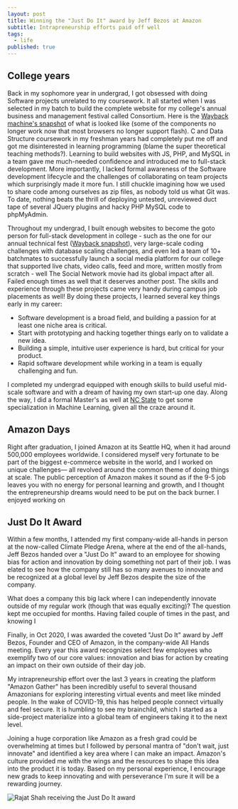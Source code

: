 ```yaml
---
layout: post
title: Winning the "Just Do It" award by Jeff Bezos at Amazon
subtitle: Intrapreneurship efforts paid off well
tags:
  - life
published: true
---
```


## College years
Back in my sophomore year in undergrad, I got obsessed with doing Software projects unrelated to my coursework. It all started when I was selected in my batch to build the complete website for my college's annual business and management festival called Consortium. Here is the [Wayback machine's snapshot](https://web.archive.org/web/20120315191008/http://www.consortiumvnit.com/index.php) of what is looked like (some of the components no longer work now that most browsers no longer support flash). C and Data Structure coursework in my freshman years had completely put me off and got me disinterested in learning programming (blame the super theoretical teaching methods?). Learning to build websites with JS, PHP, and MySQL in a team gave me much-needed confidence and introduced me to full-stack development. More importantly, I lacked formal awareness of the Software development lifecycle and the challenges of collaborating on team projects which surprisingly made it more fun. I still chuckle imagining how we used to share code among ourselves as zip files, as nobody told us what Git was. To date, nothing beats the thrill of deploying untested, unreviewed duct tape of several JQuery plugins and hacky PHP MySQL code to phpMyAdmin. 

Throughout my undergrad, I built enough websites to become the goto person for full-stack development in college - such as the one for our annual technical fest ([Wayback snapshot](https://web.archive.org/web/20130115195228/http://axisvnit.org/)), very large-scale coding challenges with database scaling challenges, and even led a team of 10+ batchmates to successfully launch a social media platform for our college that supported live chats, video calls, feed and more, written mostly from scratch - well The Social Network movie had its global impact after all. Failed enough times as well that it deserves another post. The skills and experience through these projects came very handy during campus job placements as well! 
By doing these projects, I learned several key things early in my career:
* Software development is a broad field, and building a passion for at least one niche area is critical.
* Start with prototyping and hacking together things early on to validate a new idea.
* Building a simple, intuitive user experience is hard, but critical for your product.
* Rapid software development while working in a team is equally challenging and fun.

I completed my undergrad equipped with enough skills to build useful mid-scale software and with a dream of having my own start-up one day. Along the way, I did a formal Master's as well at [NC State](https://ncsu.edu/) to get some specialization in Machine Learning, given all the craze around it.

## Amazon Days
Right after graduation, I joined Amazon at its Seattle HQ, when it had around 500,000 employees worldwide. I considered myself very fortunate to be part of the biggest e-commerce website in the world, and I worked on unique challenges— all revolved around the common theme of doing things at scale. The public perception of Amazon makes it sound as if the 9-5 job leaves you with no energy for personal learning and growth, and I thought the entrepreneurship dreams would need to be put on the back burner. I enjoyed working on 

## Just Do It Award

Within a few months, I attended my first company-wide all-hands in person at the now-called Climate Pledge Arena, where at the end of the all-hands, Jeff Bezos handed over a "Just Do It" award to an employee for showing bias for action and innovation by doing something not part of their job. I was elated to see how the company still has so many avenues to innovate and be recognized at a global level by Jeff Bezos despite the size of the company. 

What does a company this big lack where I can independently innovate outside of my regular work (though that was equally exciting)? The question kept me occupied for months. Having failed couple of times in the past, and knowing I   

Finally, in Oct 2020, I was awarded the coveted "Just Do It" award by Jeff Bezos, Founder and CEO of Amazon, in the company-wide All Hands meeting. Every year this award recognizes select few employees who exemplify two of our core values: innovation and bias for action by creating an impact on their own outside of their day job.

My intrapreneurship effort over the last 3 years in creating the platform "Amazon Gather" has been incredibly useful to several thousand Amazonians for exploring interesting virtual events and meet like minded people. In the wake of COVID-19, this has helped people connect virtually and feel secure. It is humbling to see my brainchild, which I started as a side-project materialize into a global team of engineers taking it to the next level.

Joining a huge corporation like Amazon as a fresh grad could be overwhelming at times but I followed by personal mantra of "don't wait, just innovate" and identified a key area where I can make an impact. Amazon's culture provided me with the wings and the resources to shape this idea into the product it is today. Based on my personal experience, I encourage new grads to keep innovating and with perseverance I'm sure it will be a rewarding journey.



![Rajat Shah receiving the Just Do It award]({{site.baseurl}}https://raw.githubusercontent.com/shahrajat/shahrajat.github.io/master/assets/jeff-bezos-rajat-shah.jpeg)
